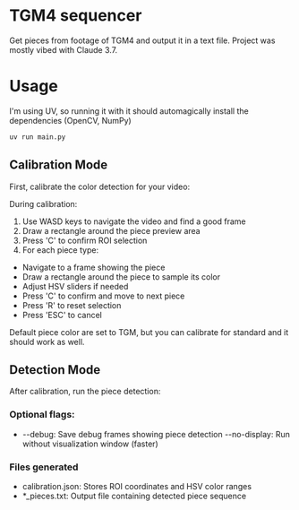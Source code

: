 # TGM4 sequencer

Get pieces from footage of TGM4 and output it in a text file. Project was mostly vibed with Claude 3.7.

# Usage
I'm using UV, so running it with it should automagically install the dependencies (OpenCV, NumPy)
```sh
uv run main.py
```

## Calibration Mode
First, calibrate the color detection for your video:

During calibration:

1. Use WASD keys to navigate the video and find a good frame
2. Draw a rectangle around the piece preview area
3. Press 'C' to confirm ROI selection
4. For each piece type:
  * Navigate to a frame showing the piece
  * Draw a rectangle around the piece to sample its color
  * Adjust HSV sliders if needed
  * Press 'C' to confirm and move to next piece
  * Press 'R' to reset selection
  * Press 'ESC' to cancel

Default piece color are set to TGM, but you can calibrate for standard and it should work as well.

## Detection Mode
After calibration, run the piece detection:

 ### Optional flags:

* --debug: Save debug frames showing piece detection
--no-display: Run without visualization window (faster)

### Files generated
* calibration.json: Stores ROI coordinates and HSV color ranges
* *_pieces.txt: Output file containing detected piece sequence